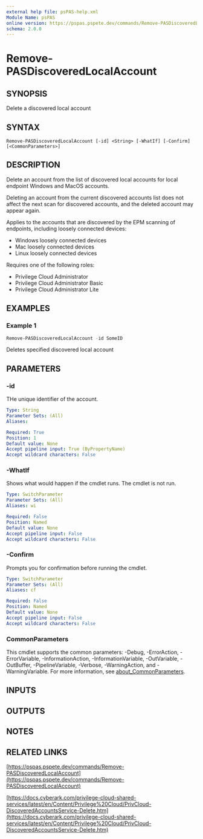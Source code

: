 ```yaml
---
external help file: psPAS-help.xml
Module Name: psPAS
online version: https://pspas.pspete.dev/commands/Remove-PASDiscoveredLocalAccount
schema: 2.0.0
---
```


# Remove-PASDiscoveredLocalAccount

## SYNOPSIS
Delete a discovered local account

## SYNTAX

```
Remove-PASDiscoveredLocalAccount [-id] <String> [-WhatIf] [-Confirm] [<CommonParameters>]
```

## DESCRIPTION
Delete an account from the list of discovered local accounts for local endpoint Windows and MacOS accounts.

Deleting an account from the current discovered accounts list does not affect the next scan for discovered accounts, and the deleted account may appear again.

Applies to the accounts that are discovered by the EPM scanning of endpoints, including loosely connected devices:
- Windows loosely connected devices
- Mac loosely connected devices
- Linux loosely connected devices

Requires one of the following roles:
- Privilege Cloud Administrator
- Privilege Cloud Administrator Basic
- Privilege Cloud Administrator Lite

## EXAMPLES

### Example 1
```powershell
Remove-PASDiscoveredLocalAccount -id SomeID
```

Deletes specified discovered local account

## PARAMETERS

### -id
THe unique identifier of the account.

```yaml
Type: String
Parameter Sets: (All)
Aliases:

Required: True
Position: 1
Default value: None
Accept pipeline input: True (ByPropertyName)
Accept wildcard characters: False
```

### -WhatIf
Shows what would happen if the cmdlet runs.
The cmdlet is not run.

```yaml
Type: SwitchParameter
Parameter Sets: (All)
Aliases: wi

Required: False
Position: Named
Default value: None
Accept pipeline input: False
Accept wildcard characters: False
```

### -Confirm
Prompts you for confirmation before running the cmdlet.

```yaml
Type: SwitchParameter
Parameter Sets: (All)
Aliases: cf

Required: False
Position: Named
Default value: None
Accept pipeline input: False
Accept wildcard characters: False
```

### CommonParameters
This cmdlet supports the common parameters: -Debug, -ErrorAction, -ErrorVariable, -InformationAction, -InformationVariable, -OutVariable, -OutBuffer, -PipelineVariable, -Verbose, -WarningAction, and -WarningVariable. For more information, see [about_CommonParameters](http://go.microsoft.com/fwlink/?LinkID=113216).

## INPUTS

## OUTPUTS

## NOTES

## RELATED LINKS

[https://pspas.pspete.dev/commands/Remove-PASDiscoveredLocalAccount](https://pspas.pspete.dev/commands/Remove-PASDiscoveredLocalAccount)

[https://docs.cyberark.com/privilege-cloud-shared-services/latest/en/Content/Privilege%20Cloud/PrivCloud-DiscoveredAccountsService-Delete.htm](https://docs.cyberark.com/privilege-cloud-shared-services/latest/en/Content/Privilege%20Cloud/PrivCloud-DiscoveredAccountsService-Delete.htm)
